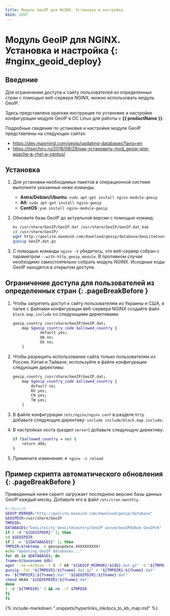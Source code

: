 ```yaml
---
title: Модуль GeoIP для NGINX. Установка и настройка
kbId: 2097
---
```


# Модуль GeoIP для NGINX. Установка и настройка {: #nginx_geoid_deploy}

## Введение

Для ограничения доступа к сайту пользователей из определенных стран с помощью веб-сервера NGINX, можно использовать модуль GeoIP.

Здесь представлена краткая инструкция по установке и настройке конфигурации модуля GeoIP в ОС Linux для работы с **{{ productName }}**.

Подробные сведения по установке и настройке модуля GeoIP представлены на следующих сайтах:

- <https://dev.maxmind.com/geoip/updating-databases?lang=en>
- <https://itsecforu.ru/2018/08/29/как-установить-mod_geoip-для-apache-в-rhel-и-centos/>

## Установка

1. Для установки необходимых пакетов в операционной системе выполните указанные ниже команды.

    - **Astra/Debian/Ubuntu**: `sudo apt-get install nginx-module-geoip`
    - **Alt**: `sudo apt-get install nginx-geoip`
    - **CentOS**: `yum install nginx-module-geoip`

2. Обновите базы GeoIP до актуальной версии с помощью команд:

    ``` sh
    mv /usr/share/GeoIP/GeoIP.dat /usr/share/GeoIP/GeoIP.dat_bak   
    cd /usr/share/GeoIP/   
    wget http://geolite.maxmind.com/download/geoip/database/GeoLiteCountry/GeoIP.dat.gz   
    gunzip GeoIP.dat.gz
    ```

3. С помощью команды `nginx -V` убедитесь, что веб-сервер собран с параметром `--with-http_geoip_module`. В противном случае необходимо самостоятельно собрать модуль NGINX. Исходные коды GeoIP находятся в открытом доступе.

## Ограничение доступа для пользователей из определенных стран {: .pageBreakBefore }

1. Чтобы запретить доступ к сайту пользователям из Украины и США, в папке с файлами конфигурации веб-сервера NGINX создайте файл `block.map.include` со следующими директивами:

    ``` sh
    geoip_country /usr/share/GeoIP/GeoIP.dat;    
        map $geoip_country_code $allowed_country {    
                default yes;   
                UA no;   
                US no;   
        }
    ```

2. Чтобы разрешить использование сайта только пользователям из России, Китая и Тайваня, используйте в файле конфигурации следующие директивы:

    ``` sh
    geoip_country /usr/share/GeoIP/GeoIP.dat;    
        map $geoip_country_code $allowed_country {   
            default no;   
            RU yes;   
            CN yes;   
            TW yes;   
        }
    ```

3. В файле конфигурации `/etc/nginx/nginx.conf` в разделе `http` добавьте следующую директиву: `include include/block.map.include;`

4. В настройках хоста (раздел `server`) добавьте следующую директиву:

    ``` sh
    if ($allowed_country = no) {   
        return 404;   
    }
    ```

5. Примените изменения: `# nginx -s reload`

## Пример скрипта автоматического обновления {: .pageBreakBefore }

Приведенный ниже скрипт загружает последнюю версию базы данных GeoIP каждый месяц. Добавьте его в файл `/etc/cron.monthly`.

``` sh
#!/bin/sh   
GEOIP_MIRROR="http://geolite.maxmind.com/download/geoip/database"   
GEOIPDIR=/usr/share/GeoIP   
TMPDIR=   
DATABASES="GeoLiteCity GeoLiteCountry/GeoIP asnum/GeoIPASNum GeoIPv6"   
if [ -d "${GEOIPDIR}" ]; then   
cd $GEOIPDIR   
if [ -n "${DATABASES}" ]; then   
TMPDIR=$(mktemp -d geoipupdate.XXXXXXXXXX)   
echo "Updating GeoIP databases..."   
for db in $DATABASES; do   
fname=$(basename $db)   
wget --no-verbose -t 3 -T 60 "${GEOIP_MIRROR}/${db}.dat.gz" -O "${TMPDIR}/${fname}.dat.gz"   
gunzip -fdc "${TMPDIR}/${fname}.dat.gz" > "${TMPDIR}/${fname}.dat"   
mv "${TMPDIR}/${fname}.dat" "${GEOIPDIR}/${fname}.dat"   
chmod 0644 "${GEOIPDIR}/${fname}.dat"   
done   
[ -d "${TMPDIR}" ] && rm -rf $TMPDIR   
fi   
fi
```

{% include-markdown ".snippets/hyperlinks_mkdocs_to_kb_map.md" %}
